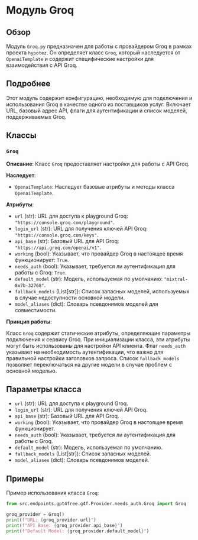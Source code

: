 # Модуль Groq

## Обзор

Модуль `Groq.py` предназначен для работы с провайдером Groq в рамках проекта `hypotez`. Он определяет класс `Groq`, который наследуется от `OpenaiTemplate` и содержит специфические настройки для взаимодействия с API Groq.

## Подробнее

Этот модуль содержит конфигурацию, необходимую для подключения и использования Groq в качестве одного из поставщиков услуг. Включает URL, базовый адрес API, флаги для аутентификации и список моделей, поддерживаемых Groq.

## Классы

### `Groq`

**Описание**: Класс `Groq` предоставляет настройки для работы с API Groq.

**Наследует**:

- `OpenaiTemplate`: Наследует базовые атрибуты и методы класса `OpenaiTemplate`.

**Атрибуты**:

- `url` (str): URL для доступа к playground Groq: `"https://console.groq.com/playground"`.
- `login_url` (str): URL для получения ключей API Groq: `"https://console.groq.com/keys"`.
- `api_base` (str): Базовый URL для API Groq: `"https://api.groq.com/openai/v1"`.
- `working` (bool): Указывает, что провайдер Groq в настоящее время функционирует: `True`.
- `needs_auth` (bool): Указывает, требуется ли аутентификация для работы с Groq: `True`.
- `default_model` (str): Модель, используемая по умолчанию: `"mixtral-8x7b-32768"`.
- `fallback_models` (List[str]): Список запасных моделей, используемых в случае недоступности основной модели.
- `model_aliases` (dict): Словарь псевдонимов моделей для совместимости.

**Принцип работы**:

Класс `Groq` содержит статические атрибуты, определяющие параметры подключения к сервису Groq. При инициализации класса, эти атрибуты могут быть использованы для настройки API клиента. Флаг `needs_auth` указывает на необходимость аутентификации, что важно для правильной настройки заголовков запроса. Список `fallback_models` позволяет переключаться на другие модели в случае проблем с основной моделью.

## Параметры класса

- `url` (str): URL для доступа к playground Groq.
- `login_url` (str): URL для получения ключей API Groq.
- `api_base` (str): Базовый URL для API Groq.
- `working` (bool): Указывает, что провайдер Groq в настоящее время функционирует.
- `needs_auth` (bool): Указывает, требуется ли аутентификация для работы с Groq.
- `default_model` (str): Модель, используемая по умолчанию.
- `fallback_models` (List[str]): Список запасных моделей.
- `model_aliases` (dict): Словарь псевдонимов моделей.

## Примеры

Пример использования класса `Groq`:

```python
from src.endpoints.gpt4free.g4f.Provider.needs_auth.Groq import Groq

groq_provider = Groq()
print(f"URL: {groq_provider.url}")
print(f"API Base: {groq_provider.api_base}")
print(f"Default Model: {groq_provider.default_model}")